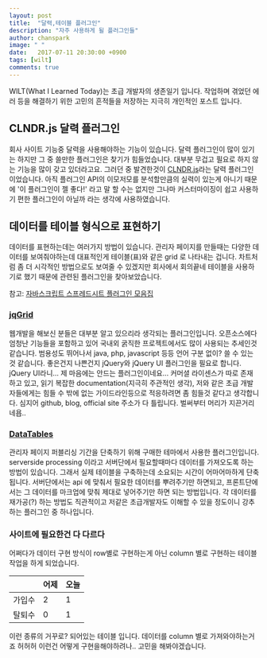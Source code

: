 ```yaml
---
layout: post
title:  "달력,테이블 플러그인"
description: "자주 사용하게 될 플러그인들"
author: chanspark
image: " "
date:   2017-07-11 20:30:00 +0900
tags: [wilt]
comments: true
---
```


WILT(What I Learned Today)는 초급 개발자의 생존일기 입니다. 작업하며 겪었던 에러 등을 해결하기 위한 고민의 흔적들을 저장하는 지극히 개인적인 포스트 입니다. 


## CLNDR.js 달력 플러그인
회사 사이트 기능중 달력을 사용해야하는 기능이 있습니다. 달력 플러그인이 많이 있기는 하지만 그 중 쓸만한 플러그인은 찾기가 힘들었습니다. 대부분 무겁고 필요로 하지 않는 기능을 많이 갖고 있더라고요. 
그러던 중 발견한것이 [CLNDR.js](http://kylestetz.github.io/CLNDR/)라는 달력 플러그인이었습니다. 아직 플러그인 API의 이모저모를 분석할만큼의 실력이 있는게 아니기 때문에 '이 플러그인이 젤 좋다!' 라고 말 할 수는 없지만 그나마 커스터마이징이 쉽고 사용하기 편한 플러그인이 아닐까 라는 생각에 사용하였습니다.

## 데이터를 테이블 형식으로 표현하기
데이터를 표현하는데는 여러가지 방법이 있습니다. 관리자 페이지를 만들때는 다양한 데이터를 보여줘야하는데 대표적인게 테이블(표)와 같은 grid 로 나타내는 겁니다. 차트처럼 좀 더 시각적인 방법으로도 보여줄 수 있겠지만 회사에서 회의끝네 테이블을 사용하기로 했기 때문에 관련된 플러그인을 찾아보았습니다. 

참고: [자바스크립트 스프레드시트 플러그인 모음집](https://jspreadsheets.com/)

### [jqGrid](http://trirand.com/blog/jqgrid/jqgrid.html)
웹개발을 해보신 분들은 대부분 알고 있으리라 생각되는 플러그인입니다. 오픈소스에다 엄청난 기능들을 포함하고 있어 국내외 굵직한 프로젝트에서도 많이 사용되는 추세인것 같습니다. 범용성도 뛰어나서 java, php, javascript 등등 언어 구분 없이? 쓸 수 있는것 같습니다. 좋은건지 나쁜건지 jQuery와 jQuery UI 플러그인을 필요로 합니다. jQuery UI라니... 제 마음에는 안드는 플러그인이네요... 커머셜 라이센스가 따로 존재하고 있고, 읽기 복잡한 documentation(지극히 주관적인 생각), 저와 같은 초급 개발자들에게는 힘들 수 밖에 없는 가이드라인등으로 적응하려면 좀 힘들것 같다고 생각합니다. 심지어 github, blog, official site 주소가 다 틀립니다. 벌써부터 머리가 지끈거리네욥..

### [DataTables](https://datatables.net/)
관리자 페이지 퍼블리싱 기간을 단축하기 위해 구매한 테마에서 사용한 플러그인입니다. serverside processing 이라고 서버단에서 필요할때마다 데이터를 가져오도록 하는 방법이 있습니다. 그래서 실제 테이블을 구축하는데 소요되는 시간이 어마어마하게 단축됩니다. 서버단에서는 api 에 맞춰서 필요한 데이터를 뿌려주기만 하면되고, 프론트단에서는 그 데이터를 마크업에 맞춰 제대로 넣어주기만 하면 되는 방법입니다. 각 데이터를 재가공(?) 하는 방법도 직관적이고 저같은 초급개발자도 이해할 수 있을 정도이니 강추하는 플러그인 중 하나입니다. 

### 사이트에 필요한건 다 다르다
어쩌다가 데이터 구현 방식이 row별로 구현하는게 아닌 column 별로 구현하는 테이블 작업을 하게 되었습니다.

|     | 어제 | 오늘 |
| --- | --- | --- |
| 가입수 | 2 | 1 |
| 탈퇴수 | 0 | 1 |

이런 종류의 거꾸로? 되어있는 테이블 입니다. 데이터를 column 별로 가져와야하는거죠 허허허 이런건 어떻게 구현을해야하려나.. 고민을 해봐야겠습니다.




